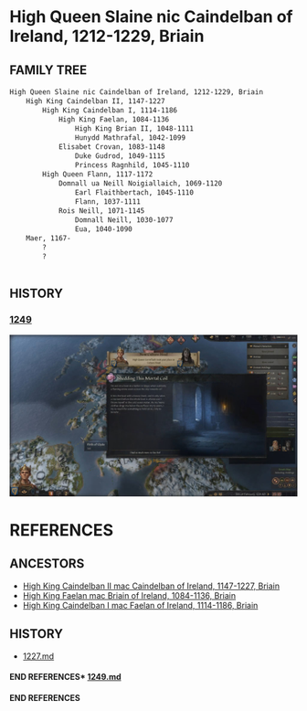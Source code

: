 # High Queen Slaine nic Caindelban of Ireland, 1212-1229, Briain

## FAMILY TREE 
```
High Queen Slaine nic Caindelban of Ireland, 1212-1229, Briain
	High King Caindelban II, 1147-1227
		High King Caindelban I, 1114-1186
			High King Faelan, 1084-1136
				High King Brian II, 1048-1111
				Hunydd Mathrafal, 1042-1099
			Elisabet Crovan, 1083-1148
				Duke Gudrod, 1049-1115
				Princess Ragnhild, 1045-1110
		High Queen Flann, 1117-1172
			Domnall ua Neill Noigiallaich, 1069-1120
				Earl Flaithbertach, 1045-1110
				Flann, 1037-1111
			Rois Neill, 1071-1145
				Domnall Neill, 1030-1077
				Eua, 1040-1090
	Maer, 1167- 
		?
		?
		
```

## HISTORY

### [1249](../h/1249.md)

![img](../h/14-Queen-Gobflaith-1249/death1.JPG)


# REFERENCES

## ANCESTORS
* [High King Caindelban II mac Caindelban of Ireland, 1147-1227, Briain](caindelban_ii_mac_caindelban_1147.md)
* [High King Faelan mac Briain of Ireland, 1084-1136, Briain](faelan_mac_briain_1084.md)
* [High King Caindelban I mac Faelan of Ireland, 1114-1186, Briain](caindelban_i_mac_faelan_1114.md)

## HISTORY
* [1227.md](../h/1227.md)
#### END REFERENCES* [1249.md](../h/1249.md)
#### END REFERENCES
